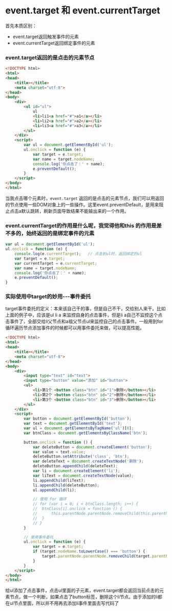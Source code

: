 # event.target 和 event.currentTarget

首先本质区别：
* event.target返回触发事件的元素
* event.currentTarget返回绑定事件的元素

### event.target返回的是点击的元素节点

```html
<!DOCTYPE html>
<html>
<head>
	<title></title>
	<meta charset="utf-8">
</head>
<body>
	<div>
		<ul id="ul">
			ul
			<li>li1<a href="#">a1</a></li>
			<li>li2<a href="#">a2</a></li>
			<li>li3<a href="#">a3</a></li>
		</ul>
	</div>
	<script>
		var ul = document.getElementById('ul');
		ul.onclick = function (e) {
			var target = e.target;
			var name = target.nodeName;
			console.log('你点击了：' + name);
			e.preventDefault();
		}
	</script>
</body>
</html>
```

当我点击哪个元素时，`event.target` 返回的是点击的元素节点，我们可以用返回的节点使用一些DOM对象上的一些操作。这里event.preventDefault，是用来阻止点击a默认跳转，刷新页面导致结果不能输出来的一个作用。

### event.currentTarget的作用是什么呢，我觉得他和this 的作用是差不多的，始终返回的是绑定事件的元素

```js
var ul = document.getElementById('ul');
ul.onclick = function (e) {
    console.log(e.currentTarget);   // 点击到ul时，返回绑定的ul
    var target = e.target;
    var currentTarget = e.currentTarget;
    var name = target.nodeName;
    console.log('你点击了：' + name);
    e.preventDefault();
}
```

### 实际使用中target的妙用---事件委托
target事件委托的定义：本来该自己干的事，但是自己不干，交给别人来干。比如上面的例子中，应该是ul li a 来监控自身的点击事件，但是li a自己不监控这个点击事件了，全部交给li父节点和a祖父节点ul来监控自己的点击事件。一般用到for循环遍历节点添加事件的时候都可以用事件委托来做，可以提高性能。

```html
<!DOCTYPE html>
<html>
<head>
	<title></title>
	<meta charset="utf-8">
</head>
<body>
	<div>
		<input type="text" id="text">
		<input type="button" value="添加" id="button">
		<ul>
			<li>第1个 <button class="btn" id="1">删除</button></li>
			<li>第2个 <button class="btn" id="2">删除</button></li>
			<li>第3个 <button class="btn" id="3">删除</button></li>
		</ul>
	</div>
	<script>
		var button = document.getElementById('button');
		var text = document.getElementById('text');
		var ul = document.getElementsByTagName('ul')[0];
		var btnClass = document.getElementsByClassName('btn');

		button.onclick = function () {
			var deleteButton = document.createElement('button');
			var value = text.value;
			deleteButton.setAttribute('class', 'btn');
			var deleteText = document.createTextNode('删除');
			deleteButton.appendChild(deleteText);
			var li = document.createElement('li');
			var liText = document.createTextNode(value);
			li.appendChild(liText);
			li.appendChild(deleteButton);
			ul.appendChild(li);

			// 使用 for 循环
			// for (var i = 0; i < btnClass.length; i++) {
			// 	btnClass[i].onclick = function () {
			// 		this.parentNode.parentNode.removeChild(this.parentNode);
			// 	}
			// }
		}

		// 使用事件委托
		ul.onclick = function (e) {
			var target = e.target;
			if (target.nodeName.toLowerCase() === 'button') {
				target.parentNode.parentNode.removeChild(target.parentNode);
			}
		}
	</script>
</body>
</html>
```

给ul添加了点击事件，点击ul里面的子元素，event.target都会返回当前点击的元素节点，做一个判断，如果点击了button标签，删除这个li节点。由于添加的li都在ul节点里面，所以并不用再去添加li事件里面去写代码了
